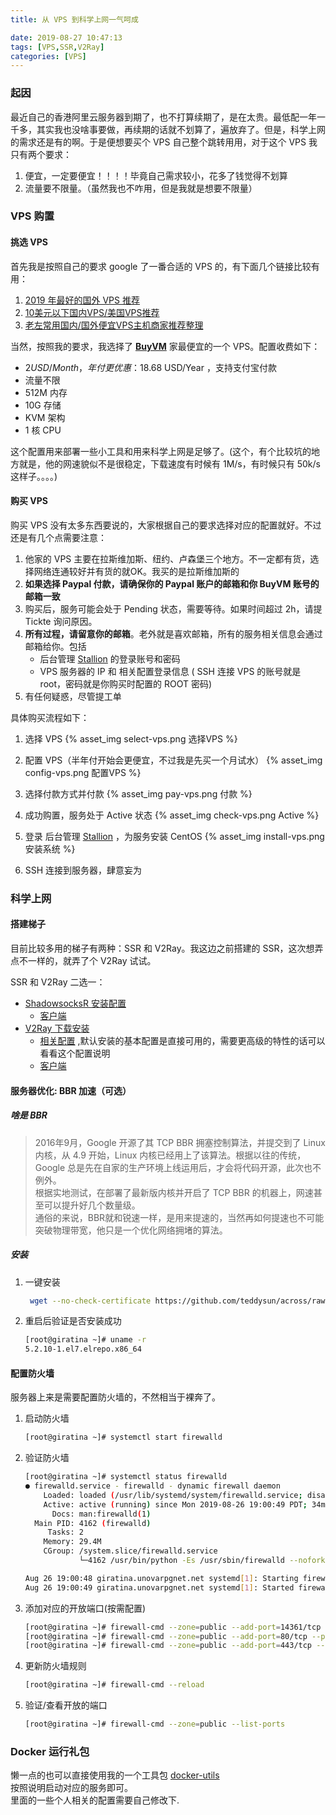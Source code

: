 ```yaml
---
title: 从 VPS 到科学上网一气呵成

date: 2019-08-27 10:47:13
tags: [VPS,SSR,V2Ray]
categories: [VPS]
---
```


### 起因

最近自己的香港阿里云服务器到期了，也不打算续期了，是在太贵。最低配一年一千多，其实我也没啥事要做，再续期的话就不划算了，遍放弃了。但是，科学上网的需求还是有的啊。于是便想要买个 VPS 自己整个跳转用用，对于这个 VPS 我只有两个要求：

1. 便宜，一定要便宜！！！！毕竟自己需求较小，花多了钱觉得不划算
2. 流量要不限量。（虽然我也不咋用，但是我就是想要不限量）

### VPS 购置
#### 挑选 VPS
首先我是按照自己的要求 google 了一番合适的 VPS 的，有下面几个链接比较有用：
1. [2019 年最好的国外 VPS 推荐](https://www.10besty.com/best-vps-hosting-services/)
2. [10美元以下国内VPS/美国VPS推荐](https://www.vpser.net/ten-dollars-vps)
3. [老左常用国内/国外便宜VPS主机商家推荐整理](https://www.laozuo.org/myvps)

当然，按照我的要求，我选择了 [**BuyVM**](https://my.frantech.ca/aff.php?aff=3157) 家最便宜的一个 VPS。配置收费如下：

- $2 USD/Month，年付更优惠：$18.68 USD/Year ，支持支付宝付款
- 流量不限
- 512M 内存
- 10G 存储
- KVM 架构
- 1 核 CPU

这个配置用来部署一些小工具和用来科学上网是足够了。(这个，有个比较坑的地方就是，他的网速貌似不是很稳定，下载速度有时候有 1M/s，有时候只有 50k/s 这样子。。。。)

<!-- more -->

#### 购买 VPS

购买 VPS 没有太多东西要说的，大家根据自己的要求选择对应的配置就好。不过还是有几个点需要注意：

1. 他家的 VPS 主要在拉斯维加斯、纽约、卢森堡三个地方。不一定都有货，选择网络连通较好并有货的就OK。我买的是拉斯维加斯的
2. **如果选择 Paypal 付款，请确保你的 Paypal 账户的邮箱和你 BuyVM 账号的邮箱一致**
3. 购买后，服务可能会处于 Pending 状态，需要等待。如果时间超过 2h，请提 Tickte 询问原因。
4. **所有过程，请留意你的邮箱**。老外就是喜欢邮箱，所有的服务相关信息会通过邮箱给你。包括
    - 后台管理 [Stallion](https://manage.buyvm.net) 的登录账号和密码
    - VPS 服务器的 IP 和 相关配置登录信息 ( SSH 连接 VPS 的账号就是 root，密码就是你购买时配置的 ROOT 密码)
5. 有任何疑惑，尽管提工单

具体购买流程如下：

1. 选择 VPS
   {% asset_img select-vps.png 选择VPS %}

2. 配置 VPS（半年付开始会更便宜，不过我是先买一个月试水）
   {% asset_img config-vps.png 配置VPS %}

3. 选择付款方式并付款
   {% asset_img pay-vps.png 付款 %}

4. 成功购置，服务处于 Active 状态
   {% asset_img check-vps.png Active %}

5. 登录 后台管理 [Stallion](https://manage.buyvm.net) ，为服务安装 CentOS
   {% asset_img install-vps.png 安装系统 %}

6. SSH 连接到服务器，肆意妄为

### 科学上网
#### 搭建梯子
目前比较多用的梯子有两种：SSR 和 V2Ray。我这边之前搭建的 SSR，这次想弄点不一样的，就弄了个 V2Ray 试试。

SSR 和 V2Ray 二选一：

- [ShadowsocksR 安装配置](https://www.zfl9.com/ssr.html)
  - [客户端](https://ssr.tools/175)
- [V2Ray 下载安装](https://www.v2ray.com/chapter_00/install.html)
  - [相关配置](https://www.v2ray.com/chapter_02/01_overview.html) ,默认安装的基本配置是直接可用的，需要更高级的特性的话可以看看这个配置说明
  - [客户端](https://www.v2ray.com/awesome/tools.html)

#### 服务器优化: BBR 加速（可选）
##### 啥是 BBR
>  2016年9月，Google 开源了其 TCP BBR 拥塞控制算法，并提交到了 Linux 内核，从 4.9 开始，Linux 内核已经用上了该算法。根据以往的传统，Google 总是先在自家的生产环境上线运用后，才会将代码开源，此次也不例外。  
根据实地测试，在部署了最新版内核并开启了 TCP BBR 的机器上，网速甚至可以提升好几个数量级。  
通俗的来说，BBR就和锐速一样，是用来提速的，当然再如何提速也不可能突破物理带宽，他只是一个优化网络拥堵的算法。

##### 安装
1. 一键安装
   ```bash
    wget --no-check-certificate https://github.com/teddysun/across/raw/master/bbr.sh && chmod +x bbr.sh && ./bbr.sh
   ```
2. 重启后验证是否安装成功
    ```bash
    [root@giratina ~]# uname -r
    5.2.10-1.el7.elrepo.x86_64
    ```

#### 配置防火墙
服务器上来是需要配置防火墙的，不然相当于裸奔了。

1. 启动防火墙
    ```bash
    [root@giratina ~]# systemctl start firewalld
    ```
2. 验证防火墙
    ```bash
    [root@giratina ~]# systemctl status firewalld
    ● firewalld.service - firewalld - dynamic firewall daemon
        Loaded: loaded (/usr/lib/systemd/system/firewalld.service; disabled; vendor preset: enabled)
        Active: active (running) since Mon 2019-08-26 19:00:49 PDT; 34min ago
          Docs: man:firewalld(1)
      Main PID: 4162 (firewalld)
         Tasks: 2
        Memory: 29.4M
        CGroup: /system.slice/firewalld.service
                └─4162 /usr/bin/python -Es /usr/sbin/firewalld --nofork --nopid

    Aug 26 19:00:48 giratina.unovarpgnet.net systemd[1]: Starting firewalld - dynamic firewall daemon...
    Aug 26 19:00:49 giratina.unovarpgnet.net systemd[1]: Started firewalld - dynamic firewall daemon.
    ```
3. 添加对应的开放端口(按需配置)
    ```bash
    [root@giratina ~]# firewall-cmd --zone=public --add-port=14361/tcp --permanent
    [root@giratina ~]# firewall-cmd --zone=public --add-port=80/tcp --permanent
    [root@giratina ~]# firewall-cmd --zone=public --add-port=443/tcp --permanent
    ```
4. 更新防火墙规则
    ```bash
    [root@giratina ~]# firewall-cmd --reload
    ```
5. 验证/查看开放的端口
    ```bash
    [root@giratina ~]# firewall-cmd --zone=public --list-ports
    ```

### Docker 运行礼包

懒一点的也可以直接使用我的一个工具包 [docker-utils](https://github.com/vioao/docker-utils)  
按照说明启动对应的服务即可。  
里面的一些个人相关的配置需要自己修改下.